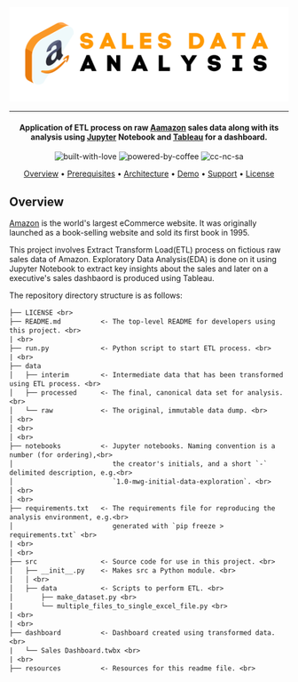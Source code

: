 <p align='center'>
<img src='https://github.com/waqarg2001/Amazon-Sales-Data-Analysis/blob/master/src/Sales%20Data.png' width=600 height=170 >
</p>

---

<h4 align='center'> Application of ETL process on raw <a href='https://www.amazon.com/' target='_blank'>Aamazon</a> sales data along with its analysis using <a href='jupyter.org' target='_blank'>Jupyter</a> Notebook and <a href='tableau.com' target='_blank'>Tableau</a> for a dashboard. </h4>

<p align='center'>
<img src="https://i.ibb.co/KxfMMsP/built-with-love.png" alt="built-with-love" border="0">
<img src="https://i.ibb.co/MBDK1Pk/powered-by-coffee.png" alt="powered-by-coffee" border="0">
<img src="https://i.ibb.co/CtGqhQH/cc-nc-sa.png" alt="cc-nc-sa" border="0">
</p>

<p align="center">
  <a href="#overview">Overview</a> •
  <a href="#prerequisites">Prerequisites</a> •
  <a href="#architecture">Architecture</a> •
  <a href="#demo">Demo</a> •
  <a href="#support">Support</a> •
  <a href="#license">License</a>
</p>


## Overview

<p><a href='Amazon.com' target='_blank'>Amazon</a> is the world's largest eCommerce website. It was originally launched as a book-selling website and sold its first book in 1995.</p>

This project involves Extract Transform Load(ETL) process on fictious raw sales data of Amazon. Exploratory Data Analysis(EDA) is done on it using Jupyter Notebook to extract key insights about the sales and later on a executive's sales dashbaord is produced using Tableau.

The repository directory structure is as follows:

```
├── LICENSE <br>
├── README.md          <- The top-level README for developers using this project. <br>
| <br>
├── run.py             <- Python script to start ETL process. <br>
| <br>
├── data
│   ├── interim        <- Intermediate data that has been transformed using ETL process. <br>
│   ├── processed      <- The final, canonical data set for analysis. <br>
│   └── raw            <- The original, immutable data dump. <br>
│ <br>
│ <br>
│ <br>
├── notebooks          <- Jupyter notebooks. Naming convention is a number (for ordering),<br>
│                         the creator's initials, and a short `-` delimited description, e.g.<br>
│                         `1.0-mwg-initial-data-exploration`. <br>
│ <br>
│ <br>
├── requirements.txt   <- The requirements file for reproducing the analysis environment, e.g.<br>
│                         generated with `pip freeze > requirements.txt` <br>
| <br>
│ <br>
├── src                <- Source code for use in this project. <br>
│   ├── __init__.py    <- Makes src a Python module. <br>
│   │ <br>
│   ├── data           <- Scripts to perform ETL. <br>
│       ├── make_dataset.py <br>
|       └── multiple_files_to_single_excel_file.py <br>
| <br>
| <br>
├── dashboard          <- Dashboard created using transformed data. <br>
|   └── Sales Dashboard.twbx <br>
| <br>
├── resources          <- Resources for this readme file. <br>
```

